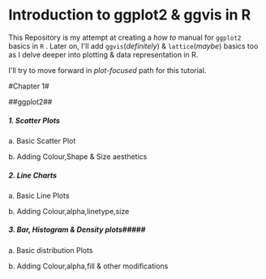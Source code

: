 Introduction to ggplot2 & ggvis in R
====================================

This Repository is my attempt at creating a *how to* manual for `ggplot2` basics in `R` . Later on, I'll add `ggvis`(*definitely*) & `lattice`(*maybe*) basics too as I delve deeper into plotting & data representation in R.

I'll try to move forward in *plot-focused* path for this tutorial.

#Chapter 1#

##ggplot2##

##### 1. Scatter Plots #####

a. Basic Scatter Plot

b. Adding Colour,Shape & Size aesthetics

##### 2. Line Charts #####

a. Basic Line Plots

b. Adding Colour,alpha,linetype,size

##### 3. Bar, Histogram & Density plots#####

a. Basic distribution Plots

b. Adding Colour,alpha,fill & other modifications
